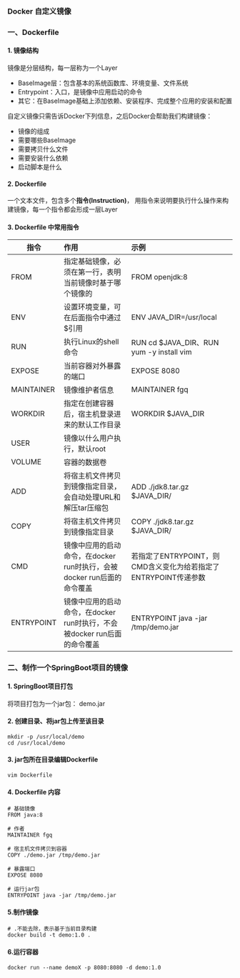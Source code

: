 ### Docker 自定义镜像
### 一、Dockerfile 
#### 1. 镜像结构
镜像是分层结构，每一层称为一个Layer
* BaseImage层：包含基本的系统函数库、环境变量、文件系统
* Entrypoint：入口，是镜像中应用启动的命令
* 其它：在BaseImage基础上添加依赖、安装程序、完成整个应用的安装和配置

自定义镜像只需告诉Docker下列信息，之后Docker会帮助我们构建镜像：
* 镜像的组成
* 需要哪些BaseImage
* 需要拷贝什么文件
* 需要安装什么依赖
* 启动脚本是什么


#### 2. Dockerfile
一个文本文件，包含多个**指令(Instruction)**， 用指令来说明要执行什么操作来构建镜像，每一个指令都会形成一层Layer


#### 3. Dockerfile 中常用指令

| 指令         | 作用                                             | 示例                                          |
|------------|:-----------------------------------------------|:--------------------------------------------|
| FROM       | 指定基础镜像，必须在第一行，表明当前镜像时基于哪个镜像的                   | FROM openjdk:8                              |
| ENV        | 设置环境变量，可在后面指令中通过$引用                            | ENV JAVA_DIR=/usr/local                     |
| RUN        | 执行Linux的shell命令                                | RUN cd $JAVA_DIR、RUN yum -y install vim     |
| EXPOSE     | 当前容器对外暴露的端口                                    | EXPOSE 8080                                 |
| MAINTAINER | 镜像维护者信息                                        | MAINTAINER fgq                              |
| WORKDIR    | 指定在创建容器后，宿主机登录进来的默认工作目录                        | WORKDIR $JAVA_DIR                           |
| USER       | 镜像以什么用户执行，默认root                               |                                             |
| VOLUME     | 容器的数据卷                                         ||
| ADD        | 将宿主机文件拷贝到镜像指定目录，会自动处理URL和解压tar压缩包              | ADD ./jdk8.tar.gz $JAVA_DIR/                |
| COPY       | 将宿主机文件拷贝到镜像指定目录                                | COPY ./jdk8.tar.gz $JAVA_DIR/               |
| CMD        | 镜像中应用的启动命令，在docker run时执行，会被docker run后面的命令覆盖  | 若指定了ENTRYPOINT，则CMD含义变化为给若指定了ENTRYPOINT传递参数 |
| ENTRYPOINT | 镜像中应用的启动命令，在docker run时执行，不会被docker run后面的命令覆盖 | ENTRYPOINT java -jar /tmp/demo.jar          |



### 二、制作一个SpringBoot项目的镜像
#### 1. SpringBoot项目打包
将项目打包为一个jar包： demo.jar

#### 2. 创建目录、将jar包上传至该目录
```
mkdir -p /usr/local/demo
cd /usr/local/demo
```

#### 3. jar包所在目录编辑Dockerfile
```
vim Dockerfile
```

#### 4. Dockerfile 内容
```
# 基础镜像
FROM java:8

# 作者
MAINTAINER fgq

# 宿主机文件拷贝到容器
COPY ./demo.jar /tmp/demo.jar

# 暴露端口
EXPOSE 8080

# 运行jar包
ENTRYPOINT java -jar /tmp/demo.jar
```


#### 5.制作镜像
```
# .不能去除，表示基于当前目录构建
docker build -t demo:1.0 . 
```


#### 6.运行容器
```
docker run --name demoX -p 8080:8080 -d demo:1.0
```